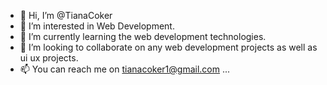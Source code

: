 - 👋 Hi, I’m @TianaCoker
- 👀 I’m interested in Web Development.
- 🌱 I’m currently learning the web development technologies.
- 💞️ I’m looking to collaborate on any web development projects as well as ui ux projects.
- 📫 You can reach me on tianacoker1@gmail.com ...

<!---
TianaCoker/TianaCoker is a ✨ special ✨ repository because its `README.md` (this file) appears on your GitHub profile.
You can click the Preview link to take a look at your changes.
--->
